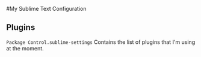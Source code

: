 #My Sublime Text Configuration

## Plugins
<code>Package Control.sublime-settings</code> Contains the list of plugins that I'm using at the moment.
